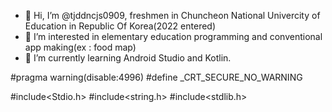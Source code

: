 - 👋 Hi, I’m @tjddncjs0909, freshmen in Chuncheon National Univercity of Education in Republic Of Korea(2022 entered)
- 👀 I’m interested in elementary education programming and conventional app making(ex : food map) 
- 🌱 I’m currently learning Android Studio and Kotlin.
<!---
tjddncjs0909/tjddncjs0909 is a ✨ special ✨ repository because its `README.md` (this file) appears on your GitHub profile.
You can click the Preview link to take a look at your changes.
--->

#pragma warning(disable:4996)
#define _CRT_SECURE_NO_WARNING

#include<Stdio.h>
#include<string.h>
#include<stdlib.h>
